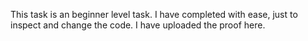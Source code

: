 This task is an beginner level task. I have completed with ease, just to inspect and change the code.
I have uploaded the proof here.
